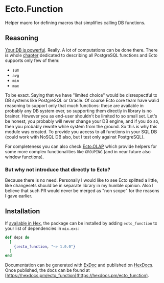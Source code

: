 # Ecto.Function

Helper macro for defining macros that simplifies calling DB functions.

## Reasoning

[Your DB is powerful](http://modern-sql.com/slides). Really. A lot of
computations can be done there. There is whole [chapter][chapter] dedicated to
describing all PostgreSQL functions and Ecto supports only few of them:

- `sum`
- `avg`
- `min`
- `max`

To be exact. Saying that we have "limited choice" would be disrespectful to DB
systems like PostgreSQL or Oracle. Of course Ecto core team have walid reasoning
to support only that much functions: these are available in probably any DB
system ever, so supporting them directly in library is no brainer. However you
as end-user shouldn't be limited to so small set. Let's be honest, you probably
will never change your DB engine, and if you do so, then you probably rewrite
while system from the ground. So this is why this module was created. To provide
you access to all functions in your SQL DB (could work with NoSQL DB also, but I
test only against PostgreSQL).

For completeness you can also check [Ecto.OLAP][olap] which provide helpers for
some more complex functionalities like `GROUPING` (and in near future also
window functions).

### But why not introduce that directly to Ecto?

Because there is no need. Personally I would like to see Ecto splitted a little,
like changesets should be in separate library in my humble opinion. Also I
believe that such PR would never be merged as "non scope" for the reasons I gave
earlier.

## Installation

If [available in Hex](https://hex.pm/docs/publish), the package can be installed
by adding `ecto_function` to your list of dependencies in `mix.exs`:

```elixir
def deps do
  [
    {:ecto_function, "~> 1.0.0"}
  ]
end
```

Documentation can be generated with [ExDoc](https://github.com/elixir-lang/ex_doc)
and published on [HexDocs](https://hexdocs.pm). Once published, the docs can
be found at [https://hexdocs.pm/ecto_function](https://hexdocs.pm/ecto_function).

[chapter]: https://www.postgresql.org/docs/current/static/functions.html "Chapter 9. Functions and Operators"
[olap]: https://github.com/hauleth/ecto_olap
